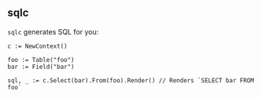 sqlc
----

`sqlc` generates SQL for you:

	c := NewContext()	

	foo := Table("foo")
	bar := Field("bar")

	sql, _ := c.Select(bar).From(foo).Render() // Renders `SELECT bar FROM foo`
